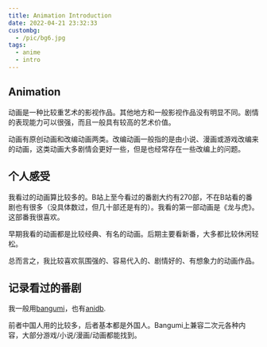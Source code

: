 ```yaml
---
title: Animation Introduction
date: 2022-04-21 23:32:33
custombg:
  - /pic/bg6.jpg
tags:
  - anime
  - intro
---
```


## Animation

动画是一种比较重艺术的影视作品。其他地方和一般影视作品没有明显不同。剧情的表现能力可以很强，而且一般具有较高的艺术价值。

动画有原创动画和改编动画两类。改编动画一般指的是由小说、漫画或游戏改编来的动画，这类动画大多剧情会更好一些，但是也经常存在一些改编上的问题。

## 个人感受

我看过的动画算比较多的。B站上至今看过的番剧大约有270部，不在B站看的番剧也有很多（没具体数过，但几十部还是有的）。我看的第一部动画是《龙与虎》。这部番我很喜欢。

早期我看的动画都是比较经典、有名的动画。后期主要看新番，大多都比较休闲轻松。

总而言之，我比较喜欢氛围强的、容易代入的、剧情好的、有想象力的动画作品。

## 记录看过的番剧

我一般用[bangumi](https://bangumi.tv/user/linsyking)，也有[anidb](https://anidb.net/user/1027557/profile).

前者中国人用的比较多，后者基本都是外国人。Bangumi上兼容二次元各种内容，大部分游戏/小说/漫画/动画都能找到。

